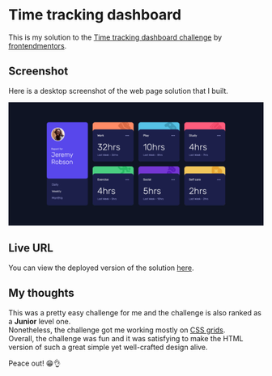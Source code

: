 # Time tracking dashboard

This is my solution to the [Time tracking dashboard challenge](https://www.frontendmentor.io/challenges/time-tracking-dashboard-UIQ7167Jw) by [frontendmentors](https://www.frontendmentor.io/home).

## Screenshot

Here is a desktop screenshot of the web page solution that I built.

![Web page screenshot](./screenshot.png)

## Live URL

You can view the deployed version of the solution [here](https://lordseven777.github.io/time-tracking-dashboard--frontendmentors/).

## My thoughts

This was a pretty easy challenge for me and the challenge is also ranked as a **Junior** level one.  
Nonetheless, the challenge got me working mostly on [CSS grids](https://developer.mozilla.org/fr/docs/Web/CSS/CSS_grid_layout).  
Overall, the challenge was fun and it was satisfying to make the HTML version of such a great simple yet well-crafted design alive.

Peace out! 😁👌

